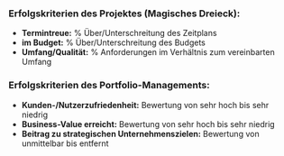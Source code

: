 ### Erfolgskriterien des Projektes (Magisches Dreieck):

- **Termintreue:** % Über/Unterschreitung des Zeitplans
- **im Budget:** % Über/Unterschreitung des Budgets
- **Umfang/Qualität:** % Anforderungen im Verhältnis zum vereinbarten Umfang

### Erfolgskriterien des Portfolio-Managements:

- **Kunden-/Nutzerzufriedenheit:** Bewertung von sehr hoch bis sehr niedrig
- **Business-Value erreicht:** Bewertung von sehr hoch bis sehr niedrig
- **Beitrag zu strategischen Unternehmenszielen:** Bewertung von unmittelbar bis entfernt
